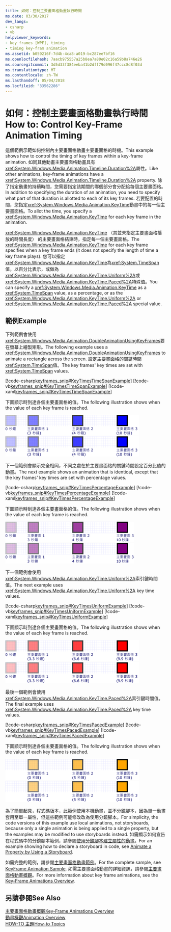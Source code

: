 ```yaml
---
title: 如何：控制主要畫面格動畫執行時間
ms.date: 03/30/2017
dev_langs:
- csharp
- vb
helpviewer_keywords:
- key frames [WPF], timing
- timing key-fram animation
ms.assetid: b059216f-7d4b-4ca8-a019-bc287ee7bf16
ms.openlocfilehash: 7aacb975557a25b8ea7a80e02c16a59b8a746e26
ms.sourcegitcommit: 3d5d33f384eeba41b2dff79d096f47ccc8d8f03d
ms.translationtype: MT
ms.contentlocale: zh-TW
ms.lasthandoff: 05/04/2018
ms.locfileid: "33562286"
---
```

# <a name="how-to-control-key-frame-animation-timing"></a><span data-ttu-id="965f5-102">如何：控制主要畫面格動畫執行時間</span><span class="sxs-lookup"><span data-stu-id="965f5-102">How to: Control Key-Frame Animation Timing</span></span>
<span data-ttu-id="965f5-103">這個範例示範如何控制內主要畫面格動畫主要畫面格的時機。</span><span class="sxs-lookup"><span data-stu-id="965f5-103">This example shows how to control the timing of key frames within a key-frame animation.</span></span> <span data-ttu-id="965f5-104">如同其他動畫主要畫面格動畫具有<xref:System.Windows.Media.Animation.Timeline.Duration%2A>屬性。</span><span class="sxs-lookup"><span data-stu-id="965f5-104">Like other animations, key-frame animations have a <xref:System.Windows.Media.Animation.Timeline.Duration%2A> property.</span></span> <span data-ttu-id="965f5-105">除了指定動畫的持續時間，您需要指定該期間的哪個部分會分配給每個主要畫面格。</span><span class="sxs-lookup"><span data-stu-id="965f5-105">In addition to specifying the duration of an animation, you need to specify what part of that duration is allotted to each of its key frames.</span></span> <span data-ttu-id="965f5-106">若要配置的時間，您指定<xref:System.Windows.Media.Animation.KeyTime>動畫中的每一個主要畫面格。</span><span class="sxs-lookup"><span data-stu-id="965f5-106">To allot the time, you specify a <xref:System.Windows.Media.Animation.KeyTime> for each key frame in the animation.</span></span>  
  
 <span data-ttu-id="965f5-107"><xref:System.Windows.Media.Animation.KeyTime> （其並未指定主要畫面格播放的時間長度） 的主要畫面格結束時，指定每一個主要畫面格。</span><span class="sxs-lookup"><span data-stu-id="965f5-107">The <xref:System.Windows.Media.Animation.KeyTime> for each key frame specifies when a key frame ends (it does not specify the length of time a key frame plays).</span></span> <span data-ttu-id="965f5-108">您可以指定<xref:System.Windows.Media.Animation.KeyTime>為<xref:System.TimeSpan>值，以百分比表示，或做為<xref:System.Windows.Media.Animation.KeyTime.Uniform%2A>或<xref:System.Windows.Media.Animation.KeyTime.Paced%2A>特殊值。</span><span class="sxs-lookup"><span data-stu-id="965f5-108">You can specify a <xref:System.Windows.Media.Animation.KeyTime> as a <xref:System.TimeSpan> value, as a percentage, or as the <xref:System.Windows.Media.Animation.KeyTime.Uniform%2A> or <xref:System.Windows.Media.Animation.KeyTime.Paced%2A> special value.</span></span>  
  
## <a name="example"></a><span data-ttu-id="965f5-109">範例</span><span class="sxs-lookup"><span data-stu-id="965f5-109">Example</span></span>  
 <span data-ttu-id="965f5-110">下列範例會使用<xref:System.Windows.Media.Animation.DoubleAnimationUsingKeyFrames>要在螢幕上繪製矩形。</span><span class="sxs-lookup"><span data-stu-id="965f5-110">The following example uses a <xref:System.Windows.Media.Animation.DoubleAnimationUsingKeyFrames> to animate a rectangle across the screen.</span></span> <span data-ttu-id="965f5-111">設定主要畫面格的關鍵時間<xref:System.TimeSpan>值。</span><span class="sxs-lookup"><span data-stu-id="965f5-111">The key frames' key times are set with <xref:System.TimeSpan> values.</span></span>  
  
 [!code-csharp[keyframes_snip#KeyTimesTimeSpanExample](../../../../samples/snippets/csharp/VS_Snippets_Wpf/keyframes_snip/CSharp/KeyTimesExample.cs#keytimestimespanexample)]
 [!code-vb[keyframes_snip#KeyTimesTimeSpanExample](../../../../samples/snippets/visualbasic/VS_Snippets_Wpf/keyframes_snip/visualbasic/keytimesexample.vb#keytimestimespanexample)]
 [!code-xaml[keyframes_snip#KeyTimesTimeSpanExample](../../../../samples/snippets/xaml/VS_Snippets_Wpf/keyframes_snip/XAML/KeyTimesExample.xaml#keytimestimespanexample)]  
  
 <span data-ttu-id="965f5-112">下圖顯示時到達各個主要畫面格的值。</span><span class="sxs-lookup"><span data-stu-id="965f5-112">The following illustration shows when the value of each key frame is reached.</span></span>  
  
 <span data-ttu-id="965f5-113">![在 3、 4 和 10 秒時到達各個索引鍵值](../../../../docs/framework/wpf/graphics-multimedia/media/graphicsmm-keyframe-keytime1-timespan.png "graphicsmm_keyframe_keytime1_timespan")</span><span class="sxs-lookup"><span data-stu-id="965f5-113">![Key values are reached at 3, 4, and 10 seconds](../../../../docs/framework/wpf/graphics-multimedia/media/graphicsmm-keyframe-keytime1-timespan.png "graphicsmm_keyframe_keytime1_timespan")</span></span>  
  
 <span data-ttu-id="965f5-114">下一個範例會顯示完全相同，不同之處在於主要畫面格的關鍵時間設定百分比值的動畫。</span><span class="sxs-lookup"><span data-stu-id="965f5-114">The next example shows an animation that is identical, except that the key frames' key times are set with percentage values.</span></span>  
  
 [!code-csharp[keyframes_snip#KeyTimesPercentageExample](../../../../samples/snippets/csharp/VS_Snippets_Wpf/keyframes_snip/CSharp/KeyTimesExample.cs#keytimespercentageexample)]
 [!code-vb[keyframes_snip#KeyTimesPercentageExample](../../../../samples/snippets/visualbasic/VS_Snippets_Wpf/keyframes_snip/visualbasic/keytimesexample.vb#keytimespercentageexample)]
 [!code-xaml[keyframes_snip#KeyTimesPercentageExample](../../../../samples/snippets/xaml/VS_Snippets_Wpf/keyframes_snip/XAML/KeyTimesExample.xaml#keytimespercentageexample)]  
  
 <span data-ttu-id="965f5-115">下圖顯示時到達各個主要畫面格的值。</span><span class="sxs-lookup"><span data-stu-id="965f5-115">The following illustration shows when the value of each key frame is reached.</span></span>  
  
 <span data-ttu-id="965f5-116">![在 3、 4 和 10 秒時到達各個索引鍵值](../../../../docs/framework/wpf/graphics-multimedia/media/graphicsmm-keyframe-keytime2-percentage.png "graphicsmm_keyframe_keytime2_percentage")</span><span class="sxs-lookup"><span data-stu-id="965f5-116">![Key values are reached at 3, 4, and 10 seconds](../../../../docs/framework/wpf/graphics-multimedia/media/graphicsmm-keyframe-keytime2-percentage.png "graphicsmm_keyframe_keytime2_percentage")</span></span>  
  
 <span data-ttu-id="965f5-117">下一個範例會使用<xref:System.Windows.Media.Animation.KeyTime.Uniform%2A>索引鍵時間值。</span><span class="sxs-lookup"><span data-stu-id="965f5-117">The next example uses <xref:System.Windows.Media.Animation.KeyTime.Uniform%2A> key time values.</span></span>  
  
 [!code-csharp[keyframes_snip#KeyTimesUniformExample](../../../../samples/snippets/csharp/VS_Snippets_Wpf/keyframes_snip/CSharp/KeyTimesExample.cs#keytimesuniformexample)]
 [!code-vb[keyframes_snip#KeyTimesUniformExample](../../../../samples/snippets/visualbasic/VS_Snippets_Wpf/keyframes_snip/visualbasic/keytimesexample.vb#keytimesuniformexample)]
 [!code-xaml[keyframes_snip#KeyTimesUniformExample](../../../../samples/snippets/xaml/VS_Snippets_Wpf/keyframes_snip/XAML/KeyTimesExample.xaml#keytimesuniformexample)]  
  
 <span data-ttu-id="965f5-118">下圖顯示時到達各個主要畫面格的值。</span><span class="sxs-lookup"><span data-stu-id="965f5-118">The following illustration shows when the value of each key frame is reached.</span></span>  
  
 <span data-ttu-id="965f5-119">![索引鍵值在 3.3、 6.6 和 9.9 秒到達](../../../../docs/framework/wpf/graphics-multimedia/media/graphicsmm-keyframe-keytime3-uniform.png "graphicsmm_keyframe_keytime3_uniform")</span><span class="sxs-lookup"><span data-stu-id="965f5-119">![Key values are reached at 3.3,6.6, and 9.9 seconds](../../../../docs/framework/wpf/graphics-multimedia/media/graphicsmm-keyframe-keytime3-uniform.png "graphicsmm_keyframe_keytime3_uniform")</span></span>  
  
 <span data-ttu-id="965f5-120">最後一個範例會使用<xref:System.Windows.Media.Animation.KeyTime.Paced%2A>索引鍵時間值。</span><span class="sxs-lookup"><span data-stu-id="965f5-120">The final example uses <xref:System.Windows.Media.Animation.KeyTime.Paced%2A> key time values.</span></span>  
  
 [!code-csharp[keyframes_snip#KeyTimesPacedExample](../../../../samples/snippets/csharp/VS_Snippets_Wpf/keyframes_snip/CSharp/KeyTimesExample.cs#keytimespacedexample)]
 [!code-vb[keyframes_snip#KeyTimesPacedExample](../../../../samples/snippets/visualbasic/VS_Snippets_Wpf/keyframes_snip/visualbasic/keytimesexample.vb#keytimespacedexample)]
 [!code-xaml[keyframes_snip#KeyTimesPacedExample](../../../../samples/snippets/xaml/VS_Snippets_Wpf/keyframes_snip/XAML/KeyTimesExample.xaml#keytimespacedexample)]  
  
 <span data-ttu-id="965f5-121">下圖顯示時到達各個主要畫面格的值。</span><span class="sxs-lookup"><span data-stu-id="965f5-121">The following illustration shows when the value of each key frame is reached.</span></span>  
  
 <span data-ttu-id="965f5-122">![在 0、 5 和 10 秒時到達各個索引鍵值](../../../../docs/framework/wpf/graphics-multimedia/media/graphicsmm-keyframe-keytime4-paced.png "graphicsmm_keyframe_keytime4_paced")</span><span class="sxs-lookup"><span data-stu-id="965f5-122">![Key values are reached at 0, 5, and 10 seconds](../../../../docs/framework/wpf/graphics-multimedia/media/graphicsmm-keyframe-keytime4-paced.png "graphicsmm_keyframe_keytime4_paced")</span></span>  
  
 <span data-ttu-id="965f5-123">為了簡單起見，程式碼版本，此範例使用本機動畫，並不分鏡腳本，因為單一動畫套用至單一屬性，但這些範例可能修改改為使用分鏡腳本。</span><span class="sxs-lookup"><span data-stu-id="965f5-123">For simplicity, the code versions of this example use local animations, not storyboards, because only a single animation is being applied to a single property, but the examples may be modified to use storyboards instead.</span></span> <span data-ttu-id="965f5-124">如需顯示如何宣告在程式碼中的分鏡腳本範例，請參閱[使用分鏡腳本建立屬性的動畫](../../../../docs/framework/wpf/graphics-multimedia/how-to-animate-a-property-by-using-a-storyboard.md)。</span><span class="sxs-lookup"><span data-stu-id="965f5-124">For an example showing how to declare a storyboard in code, see [Animate a Property by Using a Storyboard](../../../../docs/framework/wpf/graphics-multimedia/how-to-animate-a-property-by-using-a-storyboard.md).</span></span>  
  
 <span data-ttu-id="965f5-125">如需完整的範例，請參閱[主要畫面格動畫範例](http://go.microsoft.com/fwlink/?LinkID=160012)。</span><span class="sxs-lookup"><span data-stu-id="965f5-125">For the complete sample, see [KeyFrame Animation Sample](http://go.microsoft.com/fwlink/?LinkID=160012).</span></span> <span data-ttu-id="965f5-126">如需主要畫面格動畫的詳細資訊，請參閱[主要畫面格動畫概觀](../../../../docs/framework/wpf/graphics-multimedia/key-frame-animations-overview.md)。</span><span class="sxs-lookup"><span data-stu-id="965f5-126">For more information about key frame animations, see the [Key-Frame Animations Overview](../../../../docs/framework/wpf/graphics-multimedia/key-frame-animations-overview.md).</span></span>  
  
## <a name="see-also"></a><span data-ttu-id="965f5-127">另請參閱</span><span class="sxs-lookup"><span data-stu-id="965f5-127">See Also</span></span>  
 [<span data-ttu-id="965f5-128">主要畫面格動畫概觀</span><span class="sxs-lookup"><span data-stu-id="965f5-128">Key-Frame Animations Overview</span></span>](../../../../docs/framework/wpf/graphics-multimedia/key-frame-animations-overview.md)  
 [<span data-ttu-id="965f5-129">動畫概觀</span><span class="sxs-lookup"><span data-stu-id="965f5-129">Animation Overview</span></span>](../../../../docs/framework/wpf/graphics-multimedia/animation-overview.md)  
 [<span data-ttu-id="965f5-130">HOW-TO 主題</span><span class="sxs-lookup"><span data-stu-id="965f5-130">How-to Topics</span></span>](../../../../docs/framework/wpf/graphics-multimedia/animation-and-timing-how-to-topics.md)

